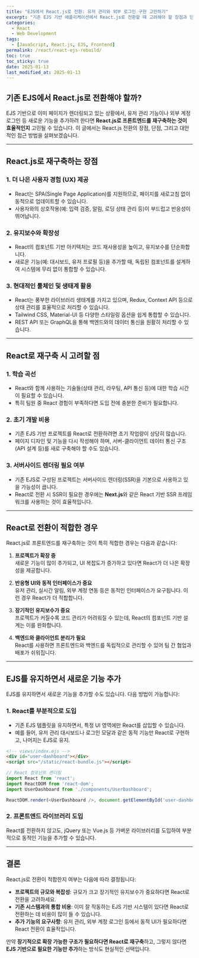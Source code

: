 ```yaml
---
title: "EJS에서 React.js로 전환: 유저 관리와 외부 로그인 구현 고민하기"
excerpt: "기존 EJS 기반 애플리케이션에서 React.js로 전환할 때 고려해야 할 장점과 단점, 그리고 실용적인 접근 방안을 탐구합니다."
categories:
  - React
  - Web Development
tags:
  - [JavaScript, React.js, EJS, Frontend]
permalink: /react/react-ejs-rebuild/
toc: true
toc_sticky: true
date: 2025-01-13
last_modified_at: 2025-01-13
---
```


## 기존 EJS에서 React.js로 전환해야 할까?

EJS 기반으로 이미 페이지가 렌더링되고 있는 상황에서, 유저 관리 기능이나 외부 계정 로그인 등 새로운 기능을 추가하려 한다면 **React.js로 프론트엔드를 재구축하는 것이 효율적인지** 고민될 수 있습니다. 이 글에서는 React.js 전환의 장점, 단점, 그리고 대안적인 접근 방법을 살펴보겠습니다.

---

## React.js로 재구축하는 장점

### 1. 더 나은 사용자 경험 (UX) 제공
- React는 SPA(Single Page Application)를 지원하므로, 페이지를 새로고침 없이 동적으로 업데이트할 수 있습니다.
- 사용자와의 상호작용(예: 입력 검증, 알림, 로딩 상태 관리 등)이 부드럽고 반응성이 뛰어납니다.

### 2. 유지보수와 확장성
- React의 컴포넌트 기반 아키텍처는 코드 재사용성을 높이고, 유지보수를 단순화합니다.
- 새로운 기능(예: 대시보드, 유저 프로필 등)을 추가할 때, 독립된 컴포넌트를 설계하여 시스템에 무리 없이 통합할 수 있습니다.

### 3. 현대적인 툴체인 및 생태계 활용
- React는 풍부한 라이브러리 생태계를 가지고 있으며, Redux, Context API 등으로 상태 관리를 효율적으로 처리할 수 있습니다.
- Tailwind CSS, Material-UI 등 다양한 스타일링 옵션을 쉽게 통합할 수 있습니다.
- REST API 또는 GraphQL을 통해 백엔드와의 데이터 통신을 원활히 처리할 수 있습니다.

---

## React로 재구축 시 고려할 점

### 1. 학습 곡선
- React와 함께 사용하는 기술들(상태 관리, 라우팅, API 통신 등)에 대한 학습 시간이 필요할 수 있습니다.
- 특히 팀원 중 React 경험이 부족하다면 도입 전에 충분한 준비가 필요합니다.

### 2. 초기 개발 비용
- 기존 EJS 기반 프로젝트를 React로 전환하려면 초기 작업량이 상당히 많습니다.
- 페이지 디자인 및 기능을 다시 작성해야 하며, 서버-클라이언트 데이터 통신 구조(API 설계 등)를 새로 구축해야 할 수도 있습니다.

### 3. 서버사이드 렌더링 필요 여부
- 기존 EJS로 구성된 프로젝트는 서버사이드 렌더링(SSR)을 기본으로 사용하고 있을 가능성이 큽니다.
- React로 전환 시 SSR이 필요한 경우에는 **Next.js**와 같은 React 기반 SSR 프레임워크를 사용하는 것이 효율적입니다.

---

## React로 전환이 적합한 경우

React.js로 프론트엔드를 재구축하는 것이 특히 적합한 경우는 다음과 같습니다:

1. **프로젝트가 확장 중**  
   새로운 기능이 많이 추가되고, UI 복잡도가 증가하고 있다면 React가 더 나은 확장성을 제공합니다.

2. **반응형 UI와 동적 인터페이스가 중요**  
   유저 관리, 실시간 알림, 외부 계정 연동 등은 동적인 인터페이스가 요구됩니다. 이런 경우 React가 더 적합합니다.

3. **장기적인 유지보수가 중요**  
   프로젝트가 커질수록 코드 관리가 어려워질 수 있는데, React의 컴포넌트 기반 설계는 이를 완화합니다.

4. **백엔드와 클라이언트 분리가 필요**  
   React를 사용하면 프론트엔드와 백엔드를 독립적으로 관리할 수 있어 팀 간 협업과 배포가 쉬워집니다.

---

## EJS를 유지하면서 새로운 기능 추가

EJS를 유지하면서 새로운 기능을 추가할 수도 있습니다. 다음 방법이 가능합니다:

### 1. React를 부분적으로 도입
- 기존 EJS 템플릿을 유지하면서, 특정 UI 영역에만 React를 삽입할 수 있습니다.
- 예를 들어, 유저 관리 대시보드나 로그인 모달과 같은 동적 기능만 React로 구현하고, 나머지는 EJS로 유지.

```html
<!-- views/index.ejs -->
<div id="user-dashboard"></div>
<script src="/static/react-bundle.js"></script>
```

```javascript
// React 컴포넌트 렌더링
import React from 'react';
import ReactDOM from 'react-dom';
import UserDashboard from './components/UserDashboard';

ReactDOM.render(<UserDashboard />, document.getElementById('user-dashboard'));
```

### 2. 프론트엔드 라이브러리 도입
React를 전환하지 않고도, jQuery 또는 Vue.js 등 가벼운 라이브러리를 도입하여 부분적으로 동적인 기능을 추가할 수 있습니다.

---

## 결론

React.js로 전환이 적합한지 여부는 다음에 따라 결정됩니다:

- **프로젝트의 규모와 복잡성**: 규모가 크고 장기적인 유지보수가 중요하다면 React로 전환을 고려하세요.
- **기존 시스템과의 통합 비용**: 이미 잘 작동하는 EJS 기반 시스템이 있다면 React로 전환하는 데 비용이 많이 들 수 있습니다.
- **추가 기능의 요구사항**: 유저 관리, 외부 계정 로그인 등에서 동적 UI가 필요하다면 React 전환이 효율적입니다.

만약 **장기적으로 확장 가능한 구조가 필요하다면 React로 재구축**하고, 그렇지 않다면 **EJS 기반으로 필요한 기능만 추가**하는 방식도 현실적인 선택입니다.
